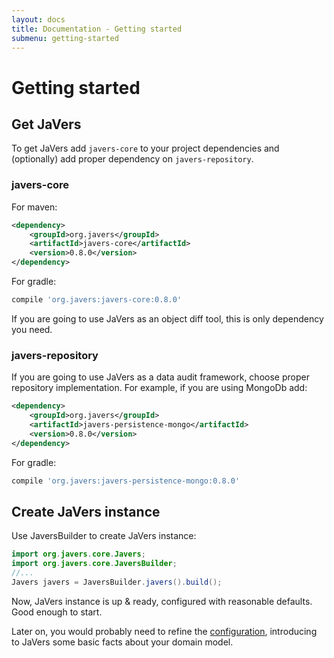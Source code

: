 ```yaml
---
layout: docs
title: Documentation - Getting started
submenu: getting-started
---
```


<a name="getting-started"></a>
# Getting started #

<a name="get-javers"></a>
## Get JaVers

To get JaVers add <code>javers-core</code>
to your project dependencies and (optionally) add proper dependency on <code>javers-repository</code>.

### javers-core
For maven: 

```xml
<dependency>
    <groupId>org.javers</groupId>
    <artifactId>javers-core</artifactId>
    <version>0.8.0</version>
</dependency>
```

For gradle: 

```groovy
compile 'org.javers:javers-core:0.8.0'
```   
If you are going to use JaVers as an object diff tool, this is only dependency you need.
        
### javers-repository
If you are going to use JaVers as a data audit framework, choose proper repository implementation.
For example, if you are using MongoDb add:

```xml
<dependency>
    <groupId>org.javers</groupId>
    <artifactId>javers-persistence-mongo</artifactId>
    <version>0.8.0</version>
</dependency>
```

For gradle: 

```groovy
compile 'org.javers:javers-persistence-mongo:0.8.0'
```

<a name="create-javers-instance"></a>
## Create JaVers instance

Use JaversBuilder to create JaVers instance:

```java
import org.javers.core.Javers;
import org.javers.core.JaversBuilder;
//...
Javers javers = JaversBuilder.javers().build();
```

Now, JaVers instance is up & ready, configured with reasonable defaults. 
Good enough to start.

Later on, you would probably need to refine the [configuration](http://javers.org/documentation/configuration), 
introducing to JaVers some basic facts about your domain model.

